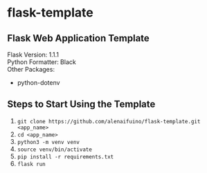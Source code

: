 # flask-template

## Flask Web Application Template

Flask Version: 1.1.1\
Python Formatter: Black\
Other Packages:

* python-dotenv

## Steps to Start Using the Template

1. `git clone https://github.com/alenaifuino/flask-template.git <app_name>`
2. `cd <app_name>`
3. `python3 -m venv venv`
4. `source venv/bin/activate`
5. `pip install -r requirements.txt`
6. `flask run`
